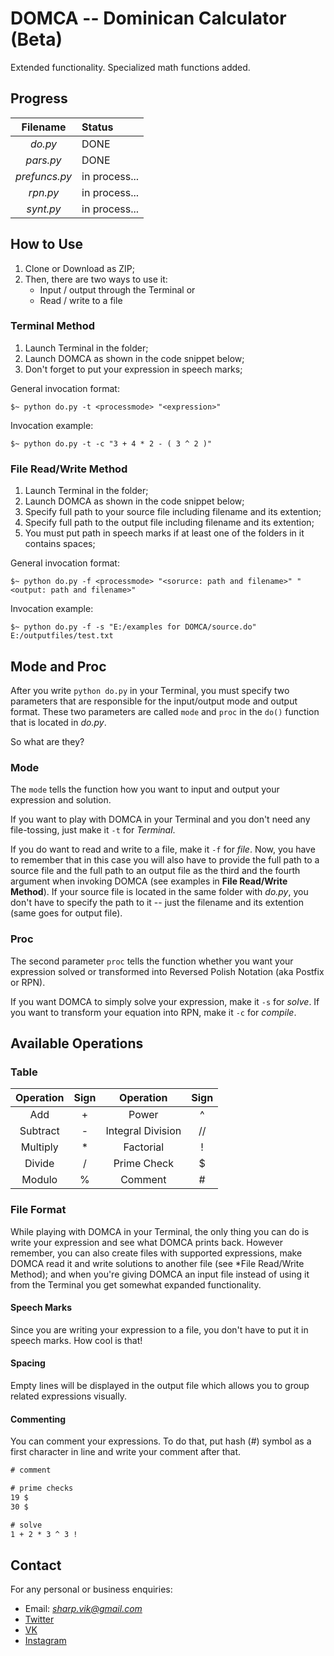 # DOMCA -- Dominican Calculator (Beta)

Extended functionality. Specialized math functions added.

## Progress

| Filename          | Status           |
|:-----------------:|:-----------------|
| *do.py*           | DONE             |
| *pars.py*         | DONE             |
| *prefuncs.py*     | in process...    |
| *rpn.py*          | in process...    |
| *synt.py*         | in process...    |

## How to Use

1. Clone or Download as ZIP;
2. Then, there are two ways to use it:
    + Input / output through the Terminal or
    + Read / write to a file

### Terminal Method

1. Launch Terminal in the folder;
2. Launch DOMCA as shown in the code snippet below;
3. Don't forget to put your expression in speech marks;

General invocation format:

```terminal
$~ python do.py -t <processmode> "<expression>"
```

Invocation example:

```terminal
$~ python do.py -t -c "3 + 4 * 2 - ( 3 ^ 2 )"
```

### File Read/Write Method

1. Launch Terminal in the folder;
2. Launch DOMCA as shown in the code snippet below;
3. Specify full path to your source file including filename and its extention;
4. Specify full path to the output file including filename and its extention;
5. You must put path in speech marks if at least one of the folders in it contains spaces;

General invocation format:

```terminal
$~ python do.py -f <processmode> "<sorurce: path and filename>" "<output: path and filename>"
```

Invocation example:

```terminal
$~ python do.py -f -s "E:/examples for DOMCA/source.do" E:/outputfiles/test.txt
```

## Mode and Proc

After you write `python do.py` in your Terminal, you must specify two parameters that are responsible for the input/output mode and output format. These two parameters are called `mode` and `proc` in the `do()` function that is located in *do.py*.

So what are they?

### Mode

The `mode` tells the function how you want to input and output your expression and solution.

If you want to play with DOMCA in your Terminal and you don't need any file-tossing, just make it `-t` for *Terminal*.

If you do want to read and write to a file, make it `-f` for *file*. Now, you have to remember that in this case you will also have to provide the full path to a source file and the full path to an output file as the third and the fourth argument when invoking DOMCA (see examples in **File Read/Write Method**). If your source file is located in the same folder with *do.py*, you don't have to specify the path to it -- just the filename and its extention (same goes for output file).

### Proc

The second parameter `proc` tells the function whether you want your expression solved or transformed into Reversed Polish Notation (aka Postfix or RPN).

If you want DOMCA to simply solve your expression, make it `-s` for *solve*. If you want to transform your equation into RPN, make it `-c` for *compile*.

## Available Operations

### Table

| Operation         |  Sign  | Operation         |  Sign  |
|:-----------------:|:------:|:-----------------:|:------:|
| Add               |  +     | Power             | ^      |
| Subtract          |  -     | Integral Division | //     |
| Multiply          |  *     | Factorial         | !      |
| Divide            |  /     | Prime Check       | $      |
| Modulo            |  %     | Comment           | #      |

### File Format

While playing with DOMCA in your Terminal, the only thing you can do is write your expression and see what DOMCA prints back. However remember, you can also create files with supported expressions, make DOMCA read it and write solutions to another file (see *File Read/Write Method); and when you're giving DOMCA an input file instead of using it from the Terminal you get somewhat expanded functionality.

#### Speech Marks

Since you are writing your expression to a file, you don't have to put it in speech marks. How cool is that!

#### Spacing

Empty lines will be displayed in the output file which allows you to group related expressions visually.

#### Commenting

You can comment your expressions. To do that, put hash (#) symbol as a first character in line and write your comment after that.

```txt
# comment

# prime checks
19 $
30 $

# solve 
1 + 2 * 3 ^ 3 !
```

## Contact

For any personal or business enquiries:

+ Email: *sharp.vik@gmail.com*
+ [Twitter](https://twitter.com/sharp_vik)
+ [VK](https://vk.com/perigrinus)
+ [Instagram](https://www.instagram.com/viktooooor)